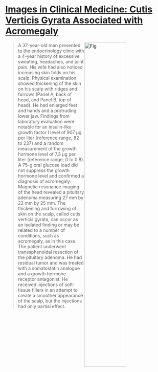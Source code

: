<!--
Filename: 	2019-05-02_37M.md
Project: 	/Users/shume/Developer/physician/NEJM/IiCM
Author: 	shumez <https://github.com/shumez>
Created: 	2019-05-03 11:25:8
Modified: 	2019-05-03 11:27:50
-----
Copyright (c) 2019 shumez
-->

# [Images in Clinical Medicine: Cutis Verticis Gyrata Associated with Acromegaly][2019_DassieFrancesca_ParolinMatteo]


[![Fig][fig]][fig]

> A 37-year-old man presented to the endocrinology clinic with a 4-year history of excessive sweating, headaches, and joint pain. His wife had also noticed increasing skin folds on his scalp. Physical examination showed thickening of the skin on his scalp with ridges and furrows (Panel A, back of head, and Panel B, top of head). He had enlarged feet and hands and a protruding lower jaw. Findings from laboratory evaluation were notable for an insulin-like growth factor I level of 907 μg per liter (reference range, 82 to 237) and a random measurement of the growth hormone level of 7.3 μg per liter (reference range, 0 to 0.8). A 75-g oral glucose load did not suppress the growth hormone level and confirmed a diagnosis of acromegaly. Magnetic resonance imaging of the head revealed a pituitary adenoma measuring 27 mm by 22 mm by 25 mm. The thickening and furrowing of skin on the scalp, called cutis verticis gyrata, can occur as an isolated finding or may be related to a number of conditions, such as acromegaly, as in this case. The patient underwent transsphenoidal resection of the pituitary adenoma. He had residual tumor and was treated with a somatostatin analogue and a growth hormone receptor antagonist. He received injections of soft-tissue fillers in an attempt to create a smoother appearance of the scalp, but the injections had only partial effect.

[2019_DassieFrancesca_ParolinMatteo]: https://www.nejm.org/doi/full/10.1056/NEJMicm1811350

[fig]: https://www.nejm.org/na101/home/literatum/publisher/mms/journals/content/nejm/2019/nejm_2019.380.issue-18/nejmicm1811350/20190426/images/img_medium/nejmicm1811350_f1.jpeg

<style type="text/css">
	img{width: 51%; float: right;}
</style>